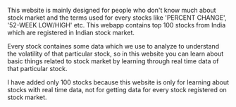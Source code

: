 This website is mainly designed for people who don't know much about stock market and the terms used for every stocks like 'PERCENT CHANGE', '52-WEEK LOW/HIGH' etc. This webapp contains top 100 stocks from India which are registered in Indian stock market. 

Every stock containes some data which we use to analyze to understand the volatility of that particular stock, so in this website you can learn about basic things related to stock market by learning through real time data of that particular stock. 

I have added only 100 stocks because this website is only for learning about stocks with real time data, not for getting data for every stock registered on stock market.  
